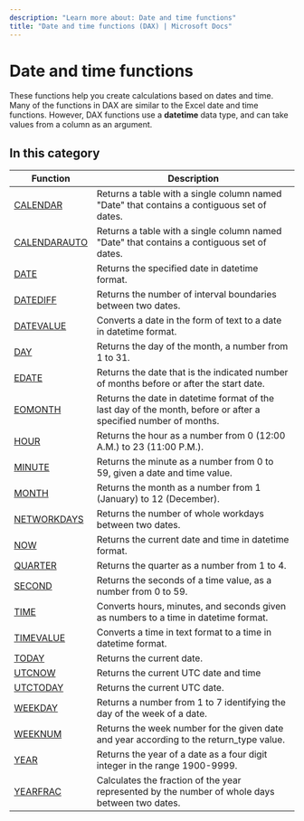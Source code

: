 ```yaml
---
description: "Learn more about: Date and time functions"
title: "Date and time functions (DAX) | Microsoft Docs"
---
```

# Date and time functions

These functions help you create calculations based on dates and time. Many of the functions in DAX are similar to the Excel date and time functions. However, DAX functions use a **datetime** data type, and can take values from a column as an argument.  
  
## In this category

|Function  |Description  |
|---------|---------|
|[CALENDAR](calendar-function-dax.md)     |   Returns a table with a single column named "Date" that contains a contiguous set of dates.      |
|[CALENDARAUTO](calendarauto-function-dax.md)       |   Returns a table with a single column named "Date" that contains a contiguous set of dates.      |
|[DATE](date-function-dax.md)      |   Returns the specified date in datetime format.       |
|[DATEDIFF](datediff-function-dax.md)     |  Returns the number of interval boundaries between two dates.         |
|[DATEVALUE](datevalue-function-dax.md)     |   Converts a date in the form of text to a date in datetime format.       |
|[DAY](day-function-dax.md)     |   Returns the day of the month, a number from 1 to 31.       |
|[EDATE](edate-function-dax.md)     |   Returns the date that is the indicated number of months before or after the start date.      |
|[EOMONTH](eomonth-function-dax.md)    |  Returns the date in datetime format of the last day of the month, before or after a specified number of months.       |
|[HOUR](hour-function-dax.md)     |  Returns the hour as a number from 0 (12:00 A.M.) to 23 (11:00 P.M.).       |
|[MINUTE](minute-function-dax.md)     |   Returns the minute as a number from 0 to 59, given a date and time value.        |
|[MONTH](month-function-dax.md)      |  Returns the month as a number from 1 (January) to 12 (December).        |
|[NETWORKDAYS](networkdays-dax.md)| Returns the number of whole workdays between two dates. |
|[NOW](now-function-dax.md)     |  Returns the current date and time in datetime format.        |
|[QUARTER](quarter-function-dax.md)     |  Returns the quarter as a number from 1 to 4.       |
|[SECOND](second-function-dax.md)     |  Returns the seconds of a time value, as a number from 0 to 59.        |
|[TIME](time-function-dax.md)     |  Converts hours, minutes, and seconds given as numbers to a time in datetime format.       |
|[TIMEVALUE](timevalue-function-dax.md)     |  Converts a time in text format to a time in datetime format.       |
|[TODAY](today-function-dax.md)     |   Returns the current date.      |
|[UTCNOW](utcnow-function-dax.md)     |   Returns the current UTC date and time      |
|[UTCTODAY](utctoday-function-dax.md)     |   Returns the current UTC date.      |
|[WEEKDAY](weekday-function-dax.md)     |  Returns a number from 1 to 7 identifying the day of the week of a date.       |
|[WEEKNUM](weeknum-function-dax.md)      |  Returns the week number for the given date and year according to the return_type value.       |
|[YEAR](year-function-dax.md)     |    Returns the year of a date as a four digit integer in the range 1900-9999.     |
|[YEARFRAC](yearfrac-function-dax.md)      |    Calculates the fraction of the year represented by the number of whole days between two dates.      |
